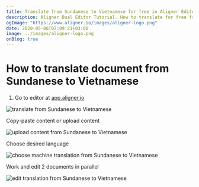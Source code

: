```yaml
---
title: Translate from Sundanese to Vietnamese for free in Aligner Editor
description: Aligner Dual Editor Tutorial. How to translate for free from Sundanese to Vietnamese. Aligner is multilingual document management platform. 
ogImage: "https://www.aligner.io/images/aligner-logo.png"
date: 2020-05-06T07:09:21+03:00
image: ../images/aligner-logo.png
onBlog: true
---
```


# How to translate document from Sundanese to Vietnamese

1. Go to editor at [app.aligner.io](https://app.aligner.io "Aligner App web page")

![translate from Sundanese to Vietnamese](../aligner-blank-editor.png "translate from Sundanese to Vietnamese")

Copy-paste content or upload content

![upload content from Sundanese to Vietnamese](../aligner-uploaded-document.png "upload content from Sundanese to Vietnamese")

Choose desired language

![choose machine translation from Sundanese to Vietnamese](../aligner-language-dropdown.png "choose machine translation from Sundanese to Vietnamese")

Work and edit 2 documents in parallel

![edit translation from Sundanese to Vietnamese](../aligner-double-sitded-editor.png "edit translation from Sundanese to Vietnamese")

